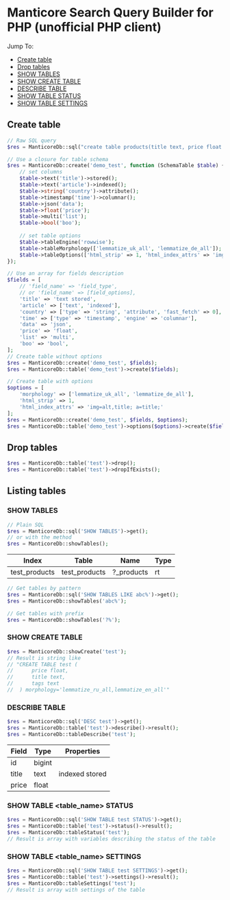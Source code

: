 # Manticore Search Query Builder for PHP (unofficial PHP client)

Jump To:
* [Create table](#create-table)
* [Drop tables](#drop-tables)
* [SHOW TABLES](#show-tables)
* [SHOW CREATE TABLE](#show-create-table)
* [DESCRIBE TABLE](#describe-table)
* [SHOW TABLE STATUS](#show-table--tablename--status)
* [SHOW TABLE SETTINGS](#show-table--tablename--settings)

## Create table

```php
// Raw SQL query
$res = ManticoreDb::sql("create table products(title text, price float engine='columnar') engine='rowwise'")->exec();

// Use a closure for table schema
$res = ManticoreDb::create('demo_test', function (SchemaTable $table) {
    // set columns
    $table->text('title')->stored();
    $table->text('article')->indexed();
    $table->string('country')->attribute();
    $table->timestamp('time')->columnar();
    $table->json('data');
    $table->float('price');
    $table->multi('list');
    $table->bool('boo');
    
    // set table options
    $table->tableEngine('rowwise');
    $table->tableMorphology(['lemmatize_uk_all', 'lemmatize_de_all']);
    $table->tableOptions(['html_strip' => 1, 'html_index_attrs' => 'img=alt,title; a=title;']);
});

// Use an array for fields description
$fields = [
    // 'field_name' => 'field_type',
    // or 'field_name' => [field_options],
    'title' => 'text stored',
    'article' => ['text', 'indexed'],
    'country' => ['type' => 'string', 'attribute', 'fast_fetch' => 0],
    'time' => ['type' => 'timestamp', 'engine' => 'columnar'],
    'data' => 'json',
    'price' => 'float',
    'list' => 'multi',
    'boo' => 'bool',
];
// Create table without options
$res = ManticoreDb::create('demo_test', $fields);
$res = ManticoreDb::table('demo_test')->create($fields);

// Create table with options
$options = [
    'morphology' => ['lemmatize_uk_all', 'lemmatize_de_all'],
    'html_strip' => 1, 
    'html_index_attrs' => 'img=alt,title; a=title;'
];
$res = ManticoreDb::create('demo_test', $fields, $options);
$res = ManticoreDb::table('demo_test')->options($options)->create($fields);
```

## Drop tables

```php
$res = ManticoreDb::table('test')->drop();
$res = ManticoreDb::table('test')->dropIfExists();

```

## Listing tables

### SHOW TABLES

```php
// Plain SQL
$res = ManticoreDb::sql('SHOW TABLES')->get();
// or with the method
$res = ManticoreDb::showTables();
```
| Index         | Table         | Name        | Type |
|---------------|---------------|-------------|------|
| test_products | test_products |  ?_products | rt   |


```php
// Get tables by pattern
$res = ManticoreDb::sql('SHOW TABLES LIKE abc%')->get();
$res = ManticoreDb::showTables('abc%');

// Get tables with prefix
$res = ManticoreDb::showTables('?%');
```

### SHOW CREATE TABLE

```php
$res = ManticoreDb::showCreate('test');
// Result is string like
// "CREATE TABLE test (
//      price float,
//      title text,
//      tags text
//  ) morphology='lemmatize_ru_all,lemmatize_en_all'"
```

### DESCRIBE TABLE

```php
$res = ManticoreDb::sql('DESC test')->get();
$res = ManticoreDb::table('test')->describe()->result();
$res = ManticoreDb::tableDescribe('test');
```
| Field   | Type     | Properties     |
|---------|----------|----------------|
| id      | bigint   |                |
| title   | text     | indexed stored |
| price   | float    |                |

### SHOW TABLE <table_name> STATUS

```php
$res = ManticoreDb::sql('SHOW TABLE test STATUS')->get();
$res = ManticoreDb::table('test')->status()->result();
$res = ManticoreDb::tableStatus('test');
// Result is array with variables describing the status of the table 
```

### SHOW TABLE <table_name> SETTINGS

```php
$res = ManticoreDb::sql('SHOW TABLE test SETTINGS')->get();
$res = ManticoreDb::table('test')->settings()->result();
$res = ManticoreDb::tableSettings('test');
// Result is array with settings of the table 
```
